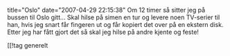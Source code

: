 title="Oslo"
date="2007-04-29 22:15:38"
Om 12 timer så sitter jeg på bussen til Oslo gitt... Skal hilse på simen en tur og levere noen TV-serier til han, hvis jeg snart får fingeren ut og får kopiert det over på en ekstern disk. Etter jeg har fått gjort det så skal jeg hilse på andre kjente og feste!

[[!tag  generelt
